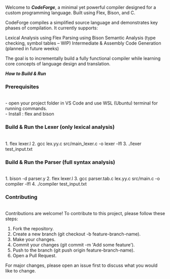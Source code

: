 Welcome to ***CodeForge***, a minimal yet powerful compiler designed for a custom programming language. Built using Flex, Bison, and C.

CodeForge compiles a simplified source language and demonstrates key phases of compilation. It currently supports:

Lexical Analysis using Flex
Parsing using Bison
Semantic Analysis (type checking, symbol tables – WIP)
Intermediate & Assembly Code Generation (planned in future weeks)

The goal is to incrementally build a fully functional compiler while learning core concepts of language design and translation.


***How to Build & Run***
<h3> Prerequisites </h3>
<br>
- open your project folder in VS Code and use WSL (Ubuntu) terminal for running commands.
<br> 
- Install : flex and bison

<h3>Build & Run the Lexer (only lexical analysis) </h3>
<br> 
1. flex lexer.l
2. gcc lex.yy.c src/main_lexer.c -o lexer -lfl
3. ./lexer test_input.txt

<h3> Build & Run the Parser (full syntax analysis) </h3>
<br>
1. bison -d parser.y
2. flex lexer.l
3. gcc parser.tab.c lex.yy.c src/main.c -o compiler -lfl
4. ./compiler test_input.txt


<h3> Contributing </h3> 
<br>
Contributions are welcome! To contribute to this project, please follow these steps:

1. Fork the repository.
2. Create a new branch (git checkout -b feature-branch-name).
3. Make your changes.
4. Commit your changes (git commit -m 'Add some feature').
5. Push to the branch (git push origin feature-branch-name).
7. Open a Pull Request.

For major changes, please open an issue first to discuss what you would like to change.